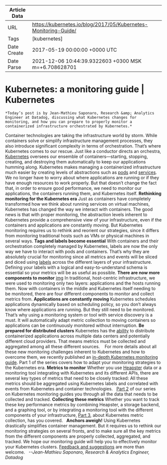 |             Article Data             ||
| ----------------- | ----------------- |
| URL               | https://kubernetes.io/blog/2017/05/Kubernetes-Monitoring-Guide/        |
| Tags              | [kubernetes]       |
| Date Create       | 2017-05-19 00:00:00 &#43;0000 UTC |
| Date Parse        | 2021-12-06 10:44:39.9322603 &#43;0300 MSK m=&#43;6.708628701  |

#  Kubernetes: a monitoring guide  | Kubernetes

	
	
	
	
	*Today’s post is by Jean-Mathieu Saponaro, Research &amp; Analytics Engineer at Datadog, discussing what Kubernetes changes for monitoring, and how you can prepare to properly monitor a containerized infrastructure orchestrated by Kubernetes.*
Container technologies are taking the infrastructure world by storm. While containers solve or simplify infrastructure management processes, they also introduce significant complexity in terms of orchestration. That’s where Kubernetes comes to our rescue. Just like a conductor directs an orchestra, [Kubernetes](/docs/concepts/overview/what-is-kubernetes/) oversees our ensemble of containers—starting, stopping, creating, and destroying them automatically to keep our applications humming along.
Kubernetes makes managing a containerized infrastructure much easier by creating levels of abstractions such as [pods](/docs/concepts/workloads/pods/pod/) and [services](/docs/concepts/services-networking/service/). We no longer have to worry about where applications are running or if they have enough resources to work properly. But that doesn’t change the fact that, in order to ensure good performance, we need to monitor our applications, the containers running them, and Kubernetes itself.
**Rethinking monitoring for the Kubernetes era**
Just as containers have completely transformed how we think about running services on virtual machines, Kubernetes has changed the way we interact with containers. The good news is that with proper monitoring, the abstraction levels inherent to Kubernetes provide a comprehensive view of your infrastructure, even if the containers and applications are constantly moving. But Kubernetes monitoring requires us to rethink and reorient our strategies, since it differs from monitoring traditional hosts such as VMs or physical machines in several ways.
**Tags and labels become essential**
With containers and their orchestration completely managed by Kubernetes, labels are now the only way we have to interact with pods and containers. That’s why they are absolutely crucial for monitoring since all metrics and events will be sliced and diced using [labels](/docs/concepts/overview/working-with-objects/labels/) across the different layers of your infrastructure. Defining your labels with a logical and easy-to-understand schema is essential so your metrics will be as useful as possible.
**There are now more components to monitor**
[img](https://lh5.googleusercontent.com/tN8tzKcXWAFWF0TD9u9UkTFJakHsrdjtRx56WiF75UYwMKu8teFyr6LpLGjpuOWSr52M-l3do5r3a6VWi6VwhRWuaquCpGty8ksI585D9YuCL3t7DAcItJUwW6mlrM2jUw_jVq6A)
In traditional, host-centric infrastructure, we were used to monitoring only two layers: applications and the hosts running them. Now with containers in the middle and Kubernetes itself needing to be monitored, there are four different components to monitor and collect metrics from.
**Applications are constantly moving**
Kubernetes schedules applications dynamically based on scheduling policy, so you don’t always know where applications are running. But they still need to be monitored. That’s why using a monitoring system or tool with service discovery is a must. It will automatically adapt metric collection to moving containers so applications can be continuously monitored without interruption.
**Be prepared for distributed clusters**
Kubernetes has the [ability](/docs/tasks/federation/federation-service-discovery/#hybrid-cloud-capabilities) to distribute containerized applications across multiple data centers and potentially different cloud providers. That means metrics must be collected and aggregated among all these different sources. 
 
For more details about all these new monitoring challenges inherent to Kubernetes and how to overcome them, we recently published an [in-depth Kubernetes monitoring guide](https://www.datadoghq.com/blog/monitoring-kubernetes-era/). Part 1 of the series covers how to adapt your monitoring strategies to the Kubernetes era.
**Metrics to monitor**
Whether you use [Heapster](https://github.com/kubernetes/heapster) data or a monitoring tool integrating with Kubernetes and its different APIs, there are several key types of metrics that need to be closely tracked:
All these metrics should be aggregated using Kubernetes labels and correlated with events from Kubernetes and container technologies.
 
[Part 2](https://www.datadoghq.com/blog/monitoring-kubernetes-performance-metrics/) of our series on Kubernetes monitoring guides you through all the data that needs to be collected and tracked.
**Collecting these metrics**
Whether you want to track these key performance metrics by combining Heapster, a storage backend, and a graphing tool, or by integrating a monitoring tool with the different components of your infrastructure, [Part 3](https://www.datadoghq.com/blog/monitoring-kubernetes-with-datadog/), about Kubernetes metric collection, has you covered.
 
**Anchors aweigh!**
Using Kubernetes drastically simplifies container management. But it requires us to rethink our monitoring strategies on several fronts, and to make sure all the key metrics from the different components are properly collected, aggregated, and tracked. We hope our monitoring guide will help you to effectively monitor your Kubernetes clusters. [Feedback and suggestions](https://github.com/DataDog/the-monitor) are more than welcome.
 
*--Jean-Mathieu Saponaro, Research &amp; Analytics Engineer, Datadog*


	

	


